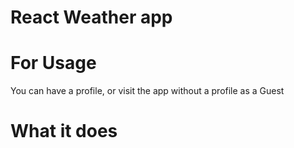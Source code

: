 # React Weather app

# For Usage
You can have a profile, or visit the app without a profile
as a Guest

# What it does

